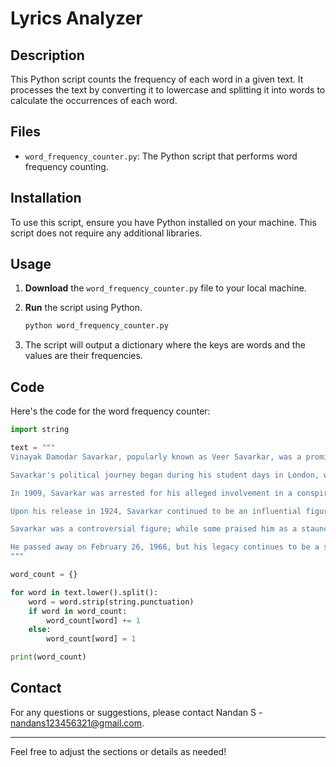 # Lyrics Analyzer

## Description

This Python script counts the frequency of each word in a given text. It processes the text by converting it to lowercase and splitting it into words to calculate the occurrences of each word.

## Files

- `word_frequency_counter.py`: The Python script that performs word frequency counting.

## Installation

To use this script, ensure you have Python installed on your machine. This script does not require any additional libraries.

## Usage

1. **Download** the `word_frequency_counter.py` file to your local machine.

2. **Run** the script using Python.

   ```bash
   python word_frequency_counter.py
   ```

3. The script will output a dictionary where the keys are words and the values are their frequencies.

## Code

Here's the code for the word frequency counter:

```python
import string

text = """
Vinayak Damodar Savarkar, popularly known as Veer Savarkar, was a prominent Indian freedom fighter, poet, writer, and politician. Born on May 28, 1883, in Bhagur, a village near Nashik, Maharashtra, Savarkar played a significant role in the Indian independence movement.

Savarkar's political journey began during his student days in London, where he was deeply influenced by revolutionary ideas. He founded the Free India Society and was involved in organizing youth for India's independence struggle. His book "The First War of Indian Independence," written in 1909, provided a nationalist interpretation of the 1857 rebellion, which he termed as the first war for independence.

In 1909, Savarkar was arrested for his alleged involvement in a conspiracy against the British government, particularly for his role in the assassination of British official A.M.T. Jackson. He was sentenced to life imprisonment and transported to the Cellular Jail in the Andaman and Nicobar Islands, where he endured harsh conditions for nearly a decade.

Upon his release in 1924, Savarkar continued to be an influential figure in Indian politics. He became a leading advocate of Hindutva, an ideology seeking to define Indian culture in terms of Hindu values. His book "Hindutva: Who is a Hindu?" laid the foundation for the Hindu nationalist movement.

Savarkar was a controversial figure; while some praised him as a staunch patriot and a visionary, others criticized his extremist views and his alleged involvement in Mahatma Gandhi's assassination. Despite the controversies, Savarkar's contributions to the Indian independence movement and his literary works have left a lasting impact on Indian history.

He passed away on February 26, 1966, but his legacy continues to be a subject of debate and discussion in contemporary India.
"""

word_count = {}

for word in text.lower().split():
    word = word.strip(string.punctuation)
    if word in word_count:
        word_count[word] += 1
    else:
        word_count[word] = 1

print(word_count)
```

## Contact

For any questions or suggestions, please contact Nandan S - nandans123456321@gmail.com.

---

Feel free to adjust the sections or details as needed!
